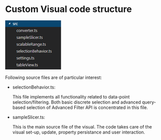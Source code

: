 # Custom Visual code structure

![](/doc/images/src-folder.PNG)

Following source files are of particular interest:
- selectionBehavior.ts:

    This file implements all functionality related to data-point selection/filtering. Both basic discrete selection and advanced query-based selection of Advanced Filter API is concentrated in this file. 

- sampleSlicer.ts:

    This is the main source file of the visual. The code takes care of the visual set-up, update, property persistance and user interaction.   
